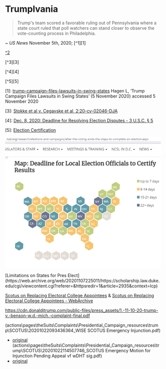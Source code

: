 
# Trumplvania

> Trump's team scored a favorable ruling out of Pennsylvania where a state court ruled that poll watchers can stand closer to observe the vote-counting process in Philadelphia.

~ *US News* November 5th, 2020; [^1][1]

[^2][2]

[^3][3]

[^4][4]

[^5][5]

[1]: [trump-campaign-files-lawsuits-in-swing-states](https://web.archive.org/web/20201106021846/https://www.usnews.com/news/elections/articles/2020-11-05/trump-campaign-files-lawsuits-in-swing-states) Hagen L, ‘Trump Campaign Files Lawsuits in Swing States’ (5 November 2020) accessed 5 November 2020

[2]: [https://www.bloomberg.com/news/articles/2020-11-05/trump-election-lawsuits-filed-state-by-state](https://www.bloomberg.com/news/articles/2020-11-05/trump-election-lawsuits-filed-state-by-state)

[3]: [Stokke et al v. Cegavske et al, 2:20-cv-02046-DJA](https://www.democracydocket.com/wp-content/uploads/sites/45/2020/11/DOCKET-ALERT.pdf)

[4]: [Dec. 8, 2020: Deadline for Resolving Election Disputes - 3 U.S.C. § 5](https://www.ncsl.org/research/elections-and-campaigns/the-electoral-college.aspx)

[5]: [Election Certification](https://www.ncsl.org/research/elections-and-campaigns/after-the-voting-ends-the-steps-to-complete-an-election.aspx)

<!-- #todo - ^5 link issue what am I missign?
 ![Election-Certification](/actions/pages/theSuits/Complaints/Presidential_Campaign/Election-Certification.PNG) -->

[![Election-Certification](/actions/pages/theSuits/Complaints/Presidential_Campaign/Election-Certification.PNG)](https://www.ncsl.org/research/elections-and-campaigns/after-the-voting-ends-the-steps-to-complete-an-election.aspx)

<!--[6]: -->[Limitations on States for Pres Elect](https://web.archive.org/web/20201107225011/https://scholarship.law.duke.edu/cgi/viewcontent.cgi?referer=&httpsredir=1&article=2935&context=lcp)

[Scotus on Replacing Electoral College Appointees](https://www.supremecourt.gov/opinions/19pdf/19-465_i425.pdf)  & [Scotus on Replacing Electoral College Appointees - WebArchive](https://web.archive.org/web/20201105211435/https://www.supremecourt.gov/opinions/19pdf/19-465_i425.pdf)

<!--https://stackoverflow.com/questions/125632/is-it-possible-to-link-to-a-bookmark-within-a-pdf-using-url-parameters-->

https://cdn.donaldjtrump.com/public-files/press_assets/1.-11-10-20-trump-v.-benson-w.d.-mich.-complaint-final.pdf

(actions\pages\theSuits\Complaints\Presidential_Campaign\_resources\trump\SCOTUS\20201022093436364_WISE SCOTUS Emergency Injunction.pdf)
- [original](https://www.supremecourt.gov/DocketPDF/20/20A71/158465/20201022093436364_WISE%20SCOTUS%20Emergency%20Injunction.pdf)
(actions\pages\theSuits\Complaints\Presidential_Campaign\_resources\trump\SCOTUS\20201022114507746_SCOTUS Emergency Motion for Injunction Pending Appeal vf wDHT sig.pdf)
- [original](https://www.supremecourt.gov/DocketPDF/20/20A72/158478/20201022114507746_SCOTUS%20Emergency%20Motion%20for%20Injunction%20Pending%20Appeal%20vf%20wDHT%20sig.pdf)
